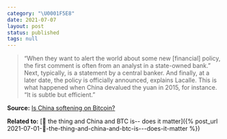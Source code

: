 ```yaml
---
category: "\U0001F5E8️"
date: 2021-07-07
layout: post
status: published
tags: null
---
```


> “When they want to alert the world about some new [financial] policy, the first comment is often from an analyst in a state-owned bank.” Next, typically, is a statement by a central banker. And finally, at a later date, the policy is officially announced, explains Lacalle. This is what happened when China devalued the yuan in 2015, for instance. “It is subtle but efficient.”

**Source:** [Is China softening on Bitcoin?](https://cointelegraph.com/magazine/2021/05/05/china-softening-on-bitcoin-turn-of-phrase-stirs-crypto-world)

**Related to:** [🌰 the thing and China and BTC is-- does it matter]({% post_url 2021-07-01-🌰-the-thing-and-china-and-btc-is---does-it-matter %})